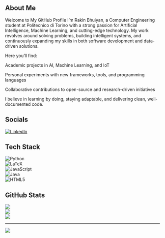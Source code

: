 ## About Me  
Welcome to My GitHub Profile
I’m Rakin Bhuiyan, a Computer Engineering student at Politecnico di Torino with a strong passion for Artificial Intelligence, Machine Learning, and cutting-edge technology.
My work revolves around solving problems, building intelligent systems, and continuously expanding my skills in both software development and data-driven solutions.

Here you’ll find:

Academic projects in AI, Machine Learning, and IoT

Personal experiments with new frameworks, tools, and programming languages

Collaborative contributions to open-source and research-driven initiatives

I believe in learning by doing, staying adaptable, and delivering clean, well-documented code.  

## Socials  
[![LinkedIn](https://img.shields.io/badge/LinkedIn-%230077B5.svg?logo=linkedin&logoColor=white)](https://linkedin.com/in/bhuiyan-rakin)  

## Tech Stack  
![Python](https://img.shields.io/badge/python-3670A0?style=flat&logo=python&logoColor=ffdd54)  
![LaTeX](https://img.shields.io/badge/latex-%23008080.svg?style=flat&logo=latex&logoColor=white)  
![JavaScript](https://img.shields.io/badge/javascript-%23323330.svg?style=flat&logo=javascript&logoColor=%23F7DF1E)  
![Java](https://img.shields.io/badge/java-%23ED8B00.svg?style=flat&logo=openjdk&logoColor=white)  
![HTML5](https://img.shields.io/badge/html5-%23E34F26.svg?style=flat&logo=html5&logoColor=white)  

## GitHub Stats  
![](https://github-readme-stats.vercel.app/api?username=rakin106&theme=default&hide_border=false&include_all_commits=true&count_private=false)  
![](https://nirzak-streak-stats.vercel.app/?user=rakin106&theme=default&hide_border=false)  
![](https://github-readme-stats.vercel.app/api/top-langs/?username=rakin106&theme=default&hide_border=false&include_all_commits=true&count_private=false&layout=compact)  

---  
[![](https://visitcount.itsvg.in/api?id=rakin106&icon=0&color=0)](https://visitcount.itsvg.in)  
